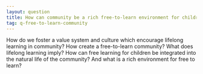 ```yaml
---
layout: question
title: How can community be a rich free-to-learn environment for children and adults, supporting lifelong learning for all?
tag: q-free-to-learn-community
---
```


How do we foster a value system and culture which encourage lifelong learning in community? How create a free-to-learn community? What does lifelong learning imply? How can free learning for children be integrated into the natural life of the community? And what is a rich environment for free to learn?